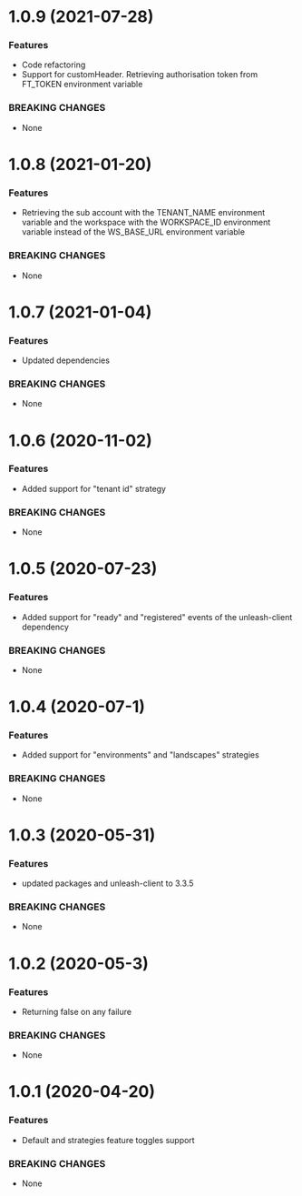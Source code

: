 <a name="1.0.9"></a>

# 1.0.9 (2021-07-28)

### Features

- Code refactoring
- Support for customHeader. Retrieving authorisation token from FT_TOKEN environment variable

### BREAKING CHANGES

- None

<a name="1.0.8"></a>

# 1.0.8 (2021-01-20)

### Features

- Retrieving the sub account with the TENANT_NAME environment variable and the workspace with the WORKSPACE_ID environment variable instead of the WS_BASE_URL environment variable

### BREAKING CHANGES

- None

<a name="1.0.7"></a>

# 1.0.7 (2021-01-04)

### Features

- Updated dependencies

### BREAKING CHANGES

- None

<a name="1.0.6"></a>

# 1.0.6 (2020-11-02)

### Features

- Added support for "tenant id" strategy 

### BREAKING CHANGES

- None

<a name="1.0.5"></a>

# 1.0.5 (2020-07-23)

### Features

- Added support for "ready" and "registered" events of the unleash-client dependency 

### BREAKING CHANGES

- None

<a name="1.0.4"></a>

# 1.0.4 (2020-07-1)

### Features

- Added support for "environments" and "landscapes" strategies 

### BREAKING CHANGES

- None

<a name="1.0.3"></a>

# 1.0.3 (2020-05-31)

### Features

- updated packages and unleash-client to 3.3.5

### BREAKING CHANGES

- None

<a name="1.0.2"></a>

# 1.0.2 (2020-05-3)

### Features

- Returning false on any failure 

### BREAKING CHANGES

- None


<a name="1.0.1"></a>

# 1.0.1 (2020-04-20)

### Features

- Default and strategies feature toggles support

### BREAKING CHANGES

- None